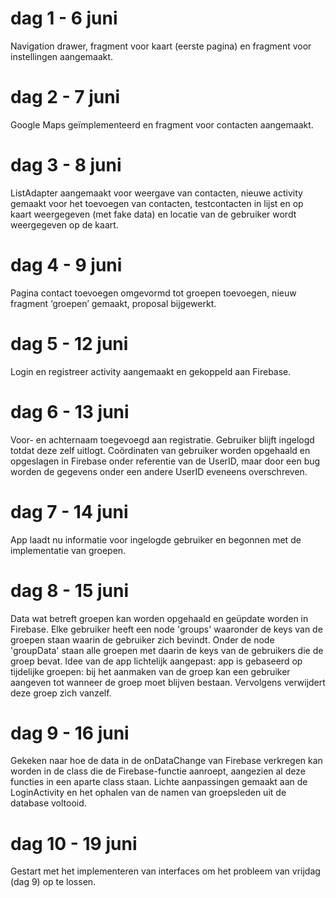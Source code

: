 # dag 1 - 6 juni
Navigation drawer, fragment voor kaart (eerste pagina) en fragment voor instellingen aangemaakt.
 
# dag 2 - 7 juni
Google Maps geïmplementeerd en fragment voor contacten aangemaakt.
 
# dag 3 - 8 juni
ListAdapter aangemaakt voor weergave van contacten, nieuwe activity gemaakt voor het toevoegen van contacten, testcontacten in lijst en op kaart weergegeven (met fake data) en locatie van de gebruiker wordt weergegeven op de kaart.

# dag 4 - 9 juni
Pagina contact toevoegen omgevormd tot groepen toevoegen, nieuw fragment ‘groepen’ gemaakt, proposal bijgewerkt.
 
# dag 5 - 12 juni
Login en registreer activity aangemaakt en gekoppeld aan Firebase.

# dag 6 - 13 juni
Voor- en achternaam toegevoegd aan registratie. Gebruiker blijft ingelogd totdat deze zelf uitlogt. Coördinaten van gebruiker worden opgehaald en opgeslagen in Firebase onder referentie van de UserID, maar door een bug worden de gegevens onder een andere UserID eveneens overschreven.

# dag 7 - 14 juni
App laadt nu informatie voor ingelogde gebruiker en begonnen met de implementatie van groepen.

# dag 8 - 15 juni
Data wat betreft groepen kan worden opgehaald en geüpdate worden in Firebase. Elke gebruiker heeft een node 'groups' waaronder de keys van de groepen staan waarin de gebruiker zich bevindt. Onder de node 'groupData' staan alle groepen met daarin de keys van de gebruikers die de groep bevat. Idee van de app lichtelijk aangepast: app is gebaseerd op tijdelijke groepen: bij het aanmaken van de groep kan een gebruiker aangeven tot wanneer de groep moet blijven bestaan. Vervolgens verwijdert deze groep zich vanzelf.

# dag 9 - 16 juni
Gekeken naar hoe de data in de onDataChange van Firebase verkregen kan worden in de class die de Firebase-functie aanroept, aangezien al deze functies in een aparte class staan. Lichte aanpassingen gemaakt aan de LoginActivity en het ophalen van de namen van groepsleden uit de database voltooid.

# dag 10 - 19 juni
Gestart met het implementeren van interfaces om het probleem van vrijdag (dag 9) op te lossen.